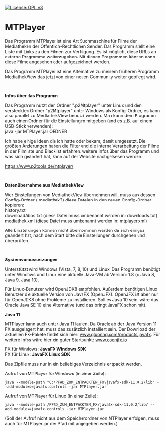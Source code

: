 
[![License: GPL v3](https://img.shields.io/badge/License-GPL%20v3-blue.svg)](http://www.gnu.org/licenses/gpl-3.0)

# MTPlayer
Das Programm MTPlayer ist eine Art Suchmaschine für Filme der Mediatheken der Öffentlich-Rechtlichen Sender. Das Programm stellt eine Liste mit Links zu den Filmen zur Verfügung. Es ist möglich, diese URLs an externe Programme weiterzugeben. Mit diesen Programmen können dann diese Filme angesehen oder aufgezeichnet werden.

Das Programm MTPlayer ist eine Alternative zu meinem früheren Programm MediathekView das jetzt von einer neuen Community weiter gepflegt wird. 

<br />

**Infos über das Programm**

Das Programm nutzt den Ordner ".p2Mtplayer" unter Linux und den versteckten Ordner "p2Mtplayer" unter Windows als Konfig-Ordner, es kann also parallel zu MediathekView benutzt werden. Man kann dem Programm auch einen Ordner für die Einstellungen mitgeben (und es z.B. auf einem USB-Stick verwenden):  
java -jar MTPlayer.jar ORDNER 

Ich habe einige Ideen die ich hatte oder bekam, damit umgesetzt. Die größten Änderungen haben die Filter und die interne Verarbeitung der Filme in der Filmliste und Blacklist erfahren.
weitere Infos über das Programm und was sich geändert hat, kann auf der Website nachgelsesen werden.

https://www.p2tools.de/mtplayer/

<br />

**Datenübernahme aus MediathekView**

Wer Einstellungen von MediathekView übernehmen will, muss aus dessen Config-Ordner (.mediathek3) diese Dateien in den neuen Config-Ordner kopieren:  
history.txt  
downloadAbos.txt (diese Datei muss umbenannt werden in: downloads.txt)  
mediathek.xml (diese Datei muss umbenannt werden in: mtplayer.xml)

Alle Einstellungen können nicht übernommen werden da sich einiges geändert hat, nach dem Start bitte die Einstellungen durchgehen und überprüfen.

<br />

**Systemvoraussetzungen**

Unterstützt wird Windows (Vista, 7, 8, 10) und Linux. Das Programm benötigt unter Windows und Linux eine aktuelle Java-VM ab Version: 1.8 (= Java 8, Java 9, Java 10).

Für Linux-Benutzer wird OpenJDK8 empfohlen. Außerdem benötigen Linux Benutzer die aktuelle Version von JavaFX (OpenJFX). OpenJFX ist aber nur für OpenJDK8 ohne Probleme zu installieren. Soll es Java 10 sein, wäre das Oracle Java SE 10 eine Alternative (und das bringt JavaFX schon mit).


**Java 11**

MTPlayer kann auch unter Java 11 laufen. Da Oracle ab der Java Version 11 FX ausgelagert hat, muss das zusätzlich installiert sein. Der Download der aktuellen FX-Pakete findet sich hier: <a href="https://gluonhq.com/products/javafx/" target="_blank">www.gluonhq.com/products/javafx</a>. Für weitere Infos wäre hier ein guter Startpunkt: <a href="https://openjfx.io/" target="_blank">www.openjfx.io</a>

FX für Windows: __JavaFX Windows SDK__   
FX für Linux: __JavaFX Linux SDK__

Das Zipfile muss nur in ein beliebiges Verzeichnis entpackt werden.


Aufruf von MTPlayer für Windows (in einer Zeile):   

```java --module-path "C:\PFAD_ZUM_ENTPACKTEN_FX\javafx-sdk-11.0.2\lib" --add-modules=javafx.controls -jar MTPlayer.jar ```

Aufruf von MTPlayer für Linux (in einer Zeile):   

```java --module-path /PFAD_ZUM_ENTPACKTEN_FX/javafx-sdk-11.0.2/lib/ --add-modules=javafx.controls -jar MTPlayer.jar ```

(Soll der Aufruf nicht aus dem Speicherordner von MTPlayer erfolgen, muss auch für MTPlayer.jar der Pfad mit angegeben werden.)

